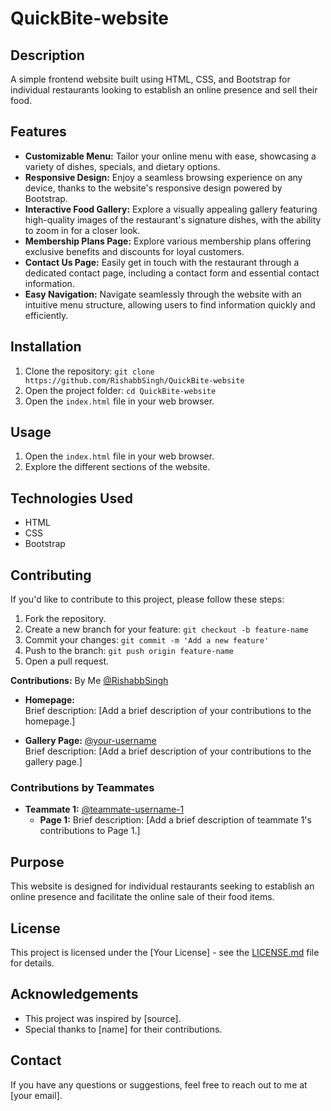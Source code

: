# QuickBite-website
 

## Description
A simple frontend website built using HTML, CSS, and Bootstrap for individual restaurants looking to establish an online presence and sell their food.

## Features
 - **Customizable Menu:** Tailor your online menu with ease, showcasing a variety of dishes, specials, and dietary options.
 - **Responsive Design:** Enjoy a seamless browsing experience on any device, thanks to the website's responsive design powered by Bootstrap.
 - **Interactive Food Gallery:** Explore a visually appealing gallery featuring high-quality images of the restaurant's signature dishes, with the ability to zoom in for a closer look.
 - **Membership Plans Page:** Explore various membership plans offering exclusive benefits and discounts for loyal customers.
- **Contact Us Page:** Easily get in touch with the restaurant through a dedicated contact page, including a contact form and essential contact information.
- **Easy Navigation:** Navigate seamlessly through the website with an intuitive menu structure, allowing users to find information quickly and efficiently.

## Installation
1. Clone the repository: `git clone https://github.com/RishabbSingh/QuickBite-website`
2. Open the project folder: `cd QuickBite-website`
3. Open the `index.html` file in your web browser.

## Usage
1. Open the `index.html` file in your web browser.
2. Explore the different sections of the website.

## Technologies Used
- HTML
- CSS
- Bootstrap

## Contributing
If you'd like to contribute to this project, please follow these steps:
1. Fork the repository.
2. Create a new branch for your feature: `git checkout -b feature-name`
3. Commit your changes: `git commit -m 'Add a new feature'`
4. Push to the branch: `git push origin feature-name`
5. Open a pull request.

**Contributions:**
 By Me [@RishabbSingh](https://github.com/RishabbSingh)
- **Homepage:**   
  Brief description: [Add a brief description of your contributions to the homepage.]

- **Gallery Page:** [@your-username](link-to-your-github)  
  Brief description: [Add a brief description of your contributions to the gallery page.]

### Contributions by Teammates
- **Teammate 1:** [@teammate-username-1](link-to-teammate-1-github)  
  - **Page 1:** Brief description: [Add a brief description of teammate 1's contributions to Page 1.]

## Purpose
This website is designed for individual restaurants seeking to establish an online presence and facilitate the online sale of their food items.

## License
This project is licensed under the [Your License] - see the [LICENSE.md](LICENSE.md) file for details.

## Acknowledgements
- This project was inspired by [source].
- Special thanks to [name] for their contributions.

## Contact
If you have any questions or suggestions, feel free to reach out to me at [your email].
